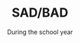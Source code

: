 ---
title: "SAD/BAD"
category: "Events"
description: "SAD (Sisters Appreciation Day) and BAD (Brothers Appreciation Day) are the days where we appreciate our fellow sisters and brothers in Christ by setting a day aside for their enjoyment. Activities include fun games, delicious food, class videos, and creative gifts."
location: "San Luis Obispo"
date: "During the school year"
gif: "../../images/events/sad.gif"
img: "../../images/sad.jpg"
link: ""
---
